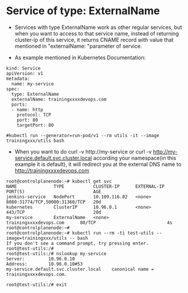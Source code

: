 # Service of type: ExternalName
- Services with type ExternalName work as other regular services, but when you want to access to that service name, instead of returning cluster-ip of this service, it returns CNAME record with value that mentioned in "externalName: "parameter of service.

- As example mentioned in Kubernetes Documentation:
```
kind: Service
apiVersion: v1
metadata:
  name: my-service
spec:
  type: ExternalName
  externalName: trainingxxxxdevops.com
  ports:
  - name: http
    protocol: TCP
    port: 80
    targetPort: 80

#kubectl run --generator=run-pod/v1 --rm utils -it --image trainingxxx/utils bash
```
- When you want to do curl -v http://my-service or curl -v http://my-service.default.svc.cluster.local according your namespace(in this example it is default), it will redirect you at the external DNS name to http://trainingxxxxdevops.com
```
root@controlplanenode:~# kubectl get svc
NAME              TYPE           CLUSTER-IP      EXTERNAL-IP            PORT(S)                          AGE
jenkins-service   NodePort       10.109.116.82   <none>                 8080:31774/TCP,50000:31360/TCP   20d
kubernetes        ClusterIP      10.96.0.1       <none>                 443/TCP                          20d
my-service        ExternalName   <none>          trainingxxxxdevops.com      80/TCP                           4s
root@controlplanenode:~#
root@controlplanenode:~# kubectl run --rm -ti test-utils --image=trainingxxx/utils -- bash
If you don't see a command prompt, try pressing enter.
root@test-utils:/# 
root@test-utils:/# nslookup my-service
Server:         10.96.0.10
Address:        10.96.0.10#53
my-service.default.svc.cluster.local    canonical name = trainingxxxxdevops.com.

root@test-utils:/# exit
```